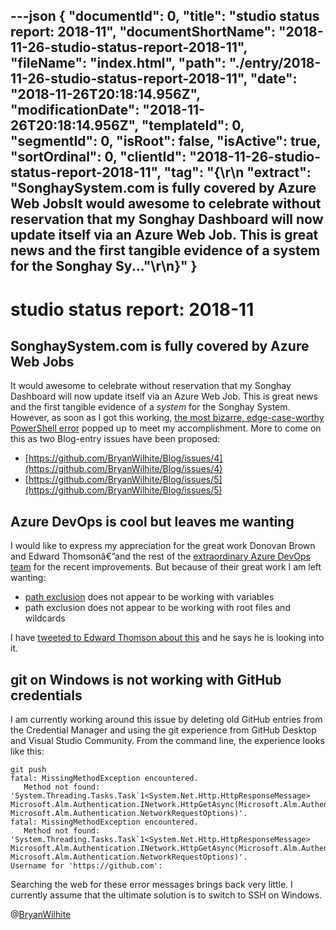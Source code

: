---json
{
  "documentId": 0,
  "title": "studio status report: 2018-11",
  "documentShortName": "2018-11-26-studio-status-report-2018-11",
  "fileName": "index.html",
  "path": "./entry/2018-11-26-studio-status-report-2018-11",
  "date": "2018-11-26T20:18:14.956Z",
  "modificationDate": "2018-11-26T20:18:14.956Z",
  "templateId": 0,
  "segmentId": 0,
  "isRoot": false,
  "isActive": true,
  "sortOrdinal": 0,
  "clientId": "2018-11-26-studio-status-report-2018-11",
  "tag": "{\r\n  \"extract\": \"SonghaySystem.com is fully covered by Azure Web JobsIt would awesome to celebrate without reservation that my Songhay Dashboard will now update itself via an Azure Web Job. This is great news and the first tangible evidence of a system for the Songhay Sy...\"\r\n}"
}
---

# studio status report: 2018-11

## SonghaySystem.com is fully covered by Azure Web Jobs

It would awesome to celebrate without reservation that my Songhay Dashboard will now update itself via an Azure Web Job. This is great news and the first tangible evidence of a *system* for the Songhay System. However, as soon as I got this working, [the most bizarre, edge-case-worthy PowerShell error](https://github.com/BryanWilhite/Songhay.Dashboard/issues/43) popped up to meet my accomplishment. More to come on this as two Blog-entry issues have been proposed:

* [https://github.com/BryanWilhite/Blog/issues/4](https://github.com/BryanWilhite/Blog/issues/4)
* [https://github.com/BryanWilhite/Blog/issues/5](https://github.com/BryanWilhite/Blog/issues/5)

## Azure DevOps is cool but leaves me wanting

I would like to express my appreciation for the great work Donovan Brown and Edward Thomsonâ€”and the rest of the [extraordinary Azure DevOps team](https://abelsquidhead.com/index.php/2017/06/05/league-of-extraordinary-devops-cloud-developer-advocates/) for the recent improvements. But because of their great work I am left wanting:

* [path exclusion](https://docs.microsoft.com/en-us/azure/devops/pipelines/yaml-schema?view=vsts&tabs=schema#trigger) does not appear to be working with variables
* path exclusion does not appear to be working with root files and wildcards

I have [tweeted to Edward Thomson about this](https://twitter.com/BryanWilhite/status/1062869855492169728) and he says he is looking into it.

## git on Windows is not working with GitHub credentials

I am currently working around this issue by deleting old GitHub entries from the Credential Manager and using the git experience from GitHub Desktop and Visual Studio Community. From the command line, the experience looks like this:

```shell
git push
fatal: MissingMethodException encountered.
   Method not found: 'System.Threading.Tasks.Task`1<System.Net.Http.HttpResponseMessage> Microsoft.Alm.Authentication.INetwork.HttpGetAsync(Microsoft.Alm.Authentication.TargetUri, Microsoft.Alm.Authentication.NetworkRequestOptions)'.
fatal: MissingMethodException encountered.
   Method not found: 'System.Threading.Tasks.Task`1<System.Net.Http.HttpResponseMessage> Microsoft.Alm.Authentication.INetwork.HttpGetAsync(Microsoft.Alm.Authentication.TargetUri, Microsoft.Alm.Authentication.NetworkRequestOptions)'.
Username for 'https://github.com':
```

Searching the web for these error messages brings back very little. I currently assume that the ultimate solution is to switch to SSH on Windows.

@[BryanWilhite](https://twitter.com/bryanwilhite)
